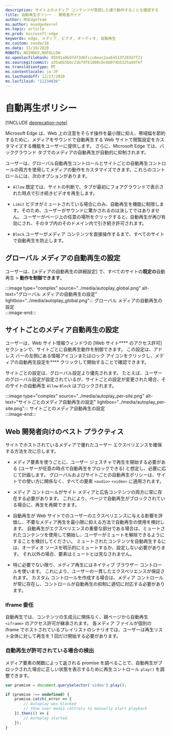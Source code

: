 ```yaml
---
description: サイト上のメディア コンテンツが意図した通り動作することを確認する
title: 自動再生ポリシー - 開発者ガイド
author: MSEdgeTeam
ms.author: msedgedevrel
ms.topic: article
ms.prod: microsoft-edge
keywords: edge, メディア, ビデオ, オーディオ, 自動再生
ms.custom: seodec18
ms.date: 11/19/2020
ROBOTS: NOINDEX,NOFOLLOW
ms.openlocfilehash: 85b91a8b87d73d6fccc6eac2aa64513f283d7f21
ms.sourcegitcommit: a35a6b5bbc21b7df61d08cbc6b074b5325ad4fef
ms.translationtype: MT
ms.contentlocale: ja-JP
ms.lasthandoff: 12/17/2020
ms.locfileid: "11234636"
---
```

# 自動再生ポリシー  

[!INCLUDE [deprecation-note](../../includes/legacy-edge-note.md)]  

Microsoft Edge は、Web 上の注意をそらす操作を最小限に抑え、帯域幅を節約するために、メディアをサウンドで自動再生する Web サイトで閲覧設定をカスタマイズする機能をユーザーに提供します。  さらに、Microsoft Edge では、バックグラウンド タブでのメディアの自動再生が自動的に抑制されます。  

ユーザーは、グローバル自動再生コントロール[](#global-media-autoplay-settings)とサイト[](#per-site-media-autoplay-settings)ごとの自動再生コントロールの両方を使用してメディアの動作をカスタマイズできます。これらのコントロールには、次のオプションがあります。  

*   `Allow`  既定では、サイトの判断で、タブが最初にフォアグラウンドで表示された時点で引き続きビデオを再生します。  

*   `Limit`  ビデオがミュートされている場合にのみ、自動再生を機能に制限します。そのため、ユーザーがサウンドに驚かされるのは決してではありません。  ユーザーがページ上の任意の場所をクリックすると、自動再生が再び有効にされ、そのタブ内のそのドメイン内で引き続き許可されます。  

*   `Block`  ユーザーがメディア コンテンツを直接操作するまで、すべてのサイトで自動再生を防止します。  

## グローバル メディアの自動再生の設定  

ユーザーは、[メディアの自動再生の詳細設定] で、すべてのサイトの**既定の**自動再生  >  **動作を制御できます**。  

:::image type="complex" source="../media/autoplay_global.png" alt-text="グローバル メディアの自動再生の設定" lightbox="../media/autoplay_global.png":::
   グローバル メディアの自動再生の設定  
:::image-end:::  

## サイトごとのメディア自動再生の設定  

ユーザーは、Web サイト情報ウィンドウの [Web サイト**** のアクセス許可] セクションで、サイトごとに自動再生動作を制御できます。  この設定は、アドレス バーの左側にある情報アイコンまたはロック アイコンをクリックし、メディアの自動再生設定を**** クリックして開始することで確認できます。  

サイトごとの設定は、グローバル設定より優先されます。  たとえば、ユーザーのグローバル設定が設定されているが、サイトごとの設定が変更された場合、そのサイトの自動再生 `Allow` `Block` はブロックされます。  

:::image type="complex" source="../media/autoplay_per-site.png" alt-text="サイトごとのメディア自動再生の設定" lightbox="../media/autoplay_per-site.png":::
   サイトごとのメディア自動再生の設定  
:::image-end:::  

## Web 開発者向けのベスト プラクティス  

サイトでホストされているメディアで優れたユーザー エクスペリエンスを確保する方法を次に示します。  

*   メディア要素を使うごとに、ユーザー ジェスチャで再生を開始する必要がある (ユーザーが任意の時点で自動再生をブロックできる\) と想定し、必要に応じて計画します。  グローバルおよびサイトごとの自動再生ポリシーは、サイトでの使い方に関係なく、すべての要素 `<audio>` `<video>` に適用されます。  

*   メディア コントロールがサイト メディアと広告コンテンツの両方に常に存在する必要があります。  これにより、ページで自動再生がブロックされている場合に、再生を再開できます。  

*   自動再生が Web サイトでのユーザーのエクスペリエンスに与える影響を評価し、不要なメディア再生を最小限に抑える方法で自動再生の使用を検討します。  自動再生がエクスペリエンスの重要な部分である場合は、ミュートされたコンテンツを使用して開始し、ユーザーがミュートを解除できるようにすることを検討してください。  ミュートされたコンテンツを自動再生するには、オーディオ ソースを明示的にミュートするか、設定しない必要があります。  それ以外の場合、要素はミュートとは見なされません。  

*   特に必要でない限り、メディア再生にはネイティブ ブラウザー コントロールを使います。  これにより、ユーザーの一貫したエクスペリエンスが保証されます。  カスタム コントロールを作成する場合は、メディア コントロールが常に存在し、コントロールが自動再生の抑制に適切に対応する必要があります。  

### Iframe 委任  

自動再生では、コンテンツの生成元に関係なく、親ページから自動再生 `<iframe>` のアクセス許可が継承されます。  各メディア ファイルが個別の iframe でホストされているプレイリストのシナリオでは、ユーザーは再生リスト全体に対して再生を 1 回だけ開始する必要があります。  

### 自動再生が許可されている場合の検出  

メディア要素の関数によって返される promise を調べることで、自動再生がブロックされた場合に正しい状態を表示するために再生コントロール `play()` を調整できます。  

```javascript
var promise = document.querySelector('video').play();

if (promise !== undefined) { 
    promise.catch(_error => { 
        // Autoplay was blocked
        // Show user media controls to manually start playback
    }).then(() => { 
        // Autoplay started
    }); 
}
```  
